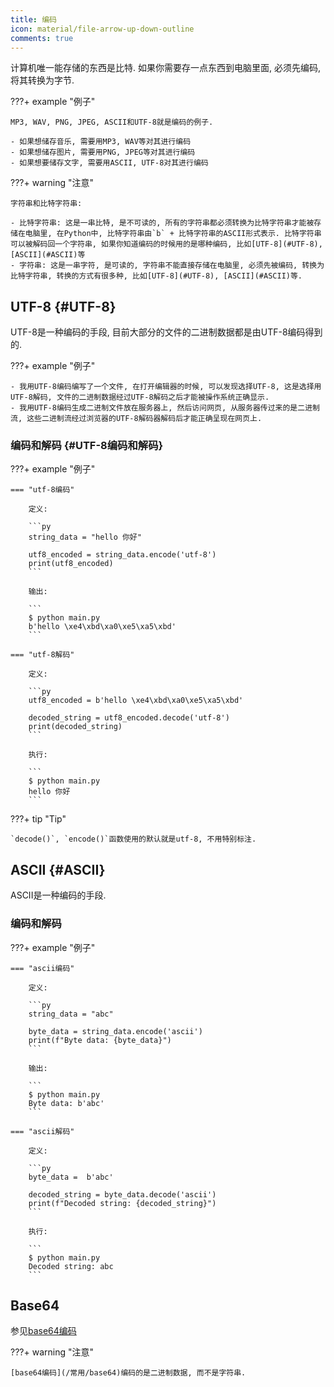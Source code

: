 ```yaml
---
title: 编码
icon: material/file-arrow-up-down-outline
comments: true
---
```


计算机唯一能存储的东西是比特. 如果你需要存一点东西到电脑里面, 必须先编码, 将其转换为字节.

???+ example "例子"

    MP3, WAV, PNG, JPEG, ASCII和UTF-8就是编码的例子.

    - 如果想储存音乐, 需要用MP3, WAV等对其进行编码
    - 如果想储存图片, 需要用PNG, JPEG等对其进行编码
    - 如果想要储存文字, 需要用ASCII, UTF-8对其进行编码

???+ warning "注意"

    字符串和比特字符串: 

    - 比特字符串: 这是一串比特, 是不可读的, 所有的字符串都必须转换为比特字符串才能被存储在电脑里, 在Python中, 比特字符串由`b` + 比特字符串的ASCII形式表示. 比特字符串可以被解码回一个字符串, 如果你知道编码的时候用的是哪种编码, 比如[UTF-8](#UTF-8), [ASCII](#ASCII)等
    - 字符串: 这是一串字符, 是可读的, 字符串不能直接存储在电脑里, 必须先被编码, 转换为比特字符串, 转换的方式有很多种, 比如[UTF-8](#UTF-8), [ASCII](#ASCII)等.

## UTF-8 {#UTF-8}

UTF-8是一种编码的手段, 目前大部分的文件的二进制数据都是由UTF-8编码得到的.

???+ example "例子"

    - 我用UTF-8编码编写了一个文件, 在打开编辑器的时候, 可以发现选择UTF-8, 这是选择用UTF-8解码, 文件的二进制数据经过UTF-8解码之后才能被操作系统正确显示.
    - 我用UTF-8编码生成二进制文件放在服务器上, 然后访问网页, 从服务器传过来的是二进制流, 这些二进制流经过浏览器的UTF-8解码器解码后才能正确呈现在网页上.

### 编码和解码 {#UTF-8编码和解码}

???+ example "例子"

    === "utf-8编码"

        定义:

        ```py
        string_data = "hello 你好"

        utf8_encoded = string_data.encode('utf-8')
        print(utf8_encoded)
        ```

        输出: 

        ```
        $ python main.py
        b'hello \xe4\xbd\xa0\xe5\xa5\xbd'
        ```

    === "utf-8解码"

        定义:

        ```py
        utf8_encoded = b'hello \xe4\xbd\xa0\xe5\xa5\xbd'

        decoded_string = utf8_encoded.decode('utf-8')
        print(decoded_string)
        ```

        执行:

        ```
        $ python main.py
        hello 你好
        ```

???+ tip "Tip"

    `decode()`, `encode()`函数使用的默认就是utf-8, 不用特别标注.

## ASCII {#ASCII}

ASCII是一种编码的手段.

### 编码和解码

???+ example "例子"

    === "ascii编码"

        定义:

        ```py
        string_data = "abc"

        byte_data = string_data.encode('ascii')
        print(f"Byte data: {byte_data}")
        ```

        输出: 

        ```
        $ python main.py
        Byte data: b'abc'
        ```

    === "ascii解码"

        定义:

        ```py
        byte_data =  b'abc'

        decoded_string = byte_data.decode('ascii')
        print(f"Decoded string: {decoded_string}") 
        ```

        执行:

        ```
        $ python main.py
        Decoded string: abc
        ```

## Base64

参见[base64编码](/常用/base64)

???+ warning "注意"

    [base64编码](/常用/base64)编码的是二进制数据, 而不是字符串.

[^1]: Zenadix. (2015, July 9). Answer to “What is the difference between a string and a byte string?” Stack Overflow. https://stackoverflow.com/a/31322359/19538012